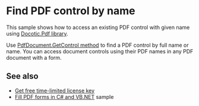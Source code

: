 # Find PDF control by name
This sample shows how to access an existing PDF control with given name using [Docotic.Pdf library](https://bitmiracle.com/pdf-library/).

Use [PdfDocument.GetControl method](https://bitmiracle.com/pdf-library/api/pdfdocument-getcontrol)
to find a PDF control by full name or name. You can access document controls using their PDF names
in any PDF document with a form.

## See also
* [Get free time-limited license key](https://bitmiracle.com/pdf-library/download-pdf-library.aspx)
* [Fill PDF forms in C# and VB.NET](/Samples/Forms%20and%20Annotations/FillForm) sample